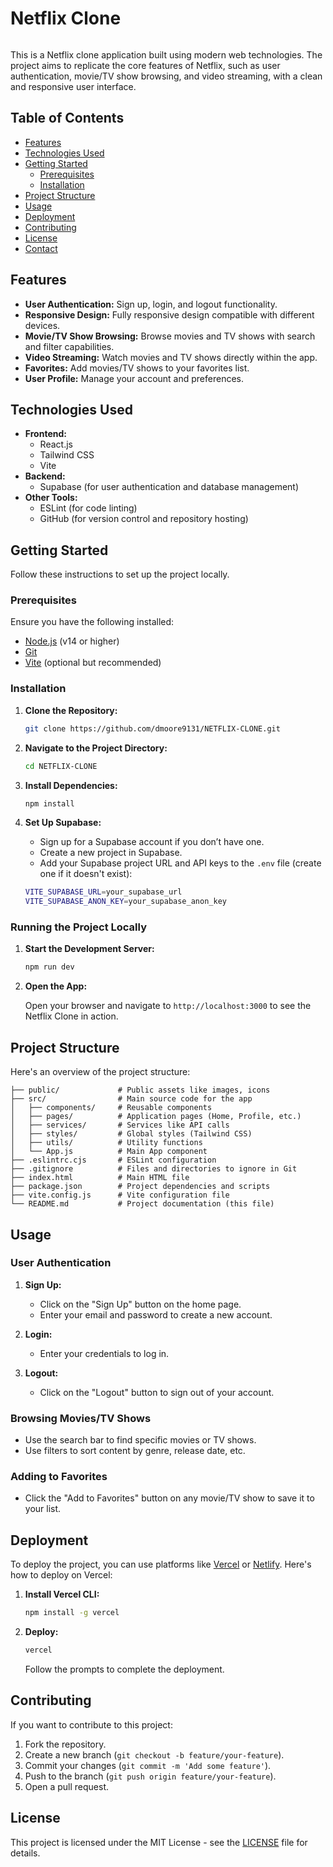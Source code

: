 <h1>Netflix Clone</h1>
<img src-""C:\Users\domin\OneDrive\Desktop\APPS TO CREATE\NETFLIX-CLONE\NETFLIX-CLONE\Netflix Clone .mp4"">

This is a Netflix clone application built using modern web technologies. The project aims to replicate the core features of Netflix, such as user authentication, movie/TV show browsing, and video streaming, with a clean and responsive user interface.

## Table of Contents

- [Features](#features)
- [Technologies Used](#technologies-used)
- [Getting Started](#getting-started)
  - [Prerequisites](#prerequisites)
  - [Installation](#installation)
- [Project Structure](#project-structure)
- [Usage](#usage)
- [Deployment](#deployment)
- [Contributing](#contributing)
- [License](#license)
- [Contact](#contact)

## Features

- **User Authentication:** Sign up, login, and logout functionality.
- **Responsive Design:** Fully responsive design compatible with different devices.
- **Movie/TV Show Browsing:** Browse movies and TV shows with search and filter capabilities.
- **Video Streaming:** Watch movies and TV shows directly within the app.
- **Favorites:** Add movies/TV shows to your favorites list.
- **User Profile:** Manage your account and preferences.

## Technologies Used

- **Frontend:**
  - React.js
  - Tailwind CSS
  - Vite
- **Backend:**
  - Supabase (for user authentication and database management)
- **Other Tools:**
  - ESLint (for code linting)
  - GitHub (for version control and repository hosting)

## Getting Started

Follow these instructions to set up the project locally.

### Prerequisites

Ensure you have the following installed:

- [Node.js](https://nodejs.org/) (v14 or higher)
- [Git](https://git-scm.com/)
- [Vite](https://vitejs.dev/) (optional but recommended)

### Installation

1. **Clone the Repository:**

   ```bash
   git clone https://github.com/dmoore9131/NETFLIX-CLONE.git
   ```

2. **Navigate to the Project Directory:**

   ```bash
   cd NETFLIX-CLONE
   ```

3. **Install Dependencies:**

   ```bash
   npm install
   ```

4. **Set Up Supabase:**

   - Sign up for a Supabase account if you don’t have one.
   - Create a new project in Supabase.
   - Add your Supabase project URL and API keys to the `.env` file (create one if it doesn't exist):

   ```bash
   VITE_SUPABASE_URL=your_supabase_url
   VITE_SUPABASE_ANON_KEY=your_supabase_anon_key
   ```

### Running the Project Locally

1. **Start the Development Server:**

   ```bash
   npm run dev
   ```

2. **Open the App:**

   Open your browser and navigate to `http://localhost:3000` to see the Netflix Clone in action.

## Project Structure

Here's an overview of the project structure:

```plaintext
├── public/             # Public assets like images, icons
├── src/                # Main source code for the app
│   ├── components/     # Reusable components
│   ├── pages/          # Application pages (Home, Profile, etc.)
│   ├── services/       # Services like API calls
│   ├── styles/         # Global styles (Tailwind CSS)
│   ├── utils/          # Utility functions
│   └── App.js          # Main App component
├── .eslintrc.cjs       # ESLint configuration
├── .gitignore          # Files and directories to ignore in Git
├── index.html          # Main HTML file
├── package.json        # Project dependencies and scripts
├── vite.config.js      # Vite configuration file
└── README.md           # Project documentation (this file)
```

## Usage

### User Authentication

1. **Sign Up:**
   - Click on the "Sign Up" button on the home page.
   - Enter your email and password to create a new account.

2. **Login:**
   - Enter your credentials to log in.

3. **Logout:**
   - Click on the "Logout" button to sign out of your account.

### Browsing Movies/TV Shows

- Use the search bar to find specific movies or TV shows.
- Use filters to sort content by genre, release date, etc.

### Adding to Favorites

- Click the "Add to Favorites" button on any movie/TV show to save it to your list.

## Deployment

To deploy the project, you can use platforms like [Vercel](https://vercel.com/) or [Netlify](https://www.netlify.com/). Here's how to deploy on Vercel:

1. **Install Vercel CLI:**

   ```bash
   npm install -g vercel
   ```

2. **Deploy:**

   ```bash
   vercel
   ```

   Follow the prompts to complete the deployment.

## Contributing

If you want to contribute to this project:

1. Fork the repository.
2. Create a new branch (`git checkout -b feature/your-feature`).
3. Commit your changes (`git commit -m 'Add some feature'`).
4. Push to the branch (`git push origin feature/your-feature`).
5. Open a pull request.

## License

This project is licensed under the MIT License - see the [LICENSE](LICENSE) file for details.

